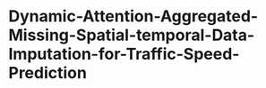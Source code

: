 # Dynamic-Attention-Aggregated-Missing-Spatial-temporal-Data-Imputation-for-Traffic-Speed-Prediction